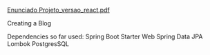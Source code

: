 [Enunciado Projeto_versao_react.pdf](https://github.com/miguelabreu94/blog/files/14890934/Enunciado.Projeto_versao_react.pdf)

Creating a Blog

Dependencies so far used:
Spring Boot Starter Web
Spring Data JPA
Lombok
PostgresSQL
